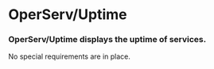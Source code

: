 # OperServ/Uptime
### OperServ/Uptime displays the uptime of services.
<p> No special requirements are in place. </p> 